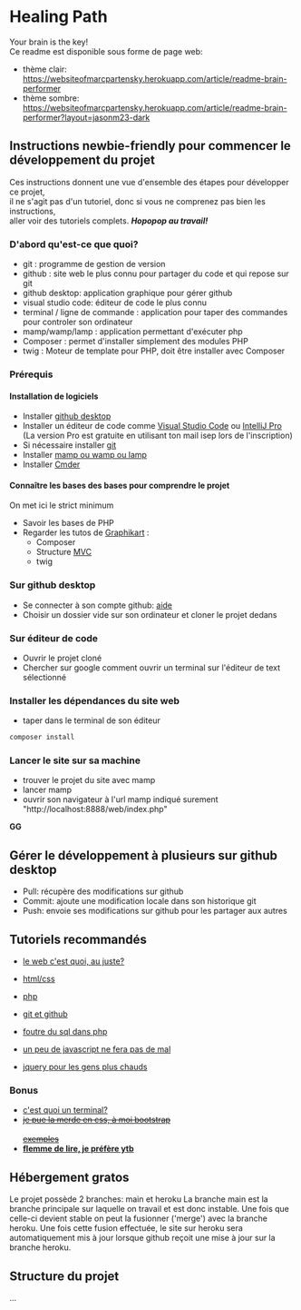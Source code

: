 # Healing Path  
Your brain is the key!  
Ce readme est disponible sous forme de page web:
* thème clair: https://websiteofmarcpartensky.herokuapp.com/article/readme-brain-performer
* thème sombre: https://websiteofmarcpartensky.herokuapp.com/article/readme-brain-performer?layout=jasonm23-dark
  
## Instructions newbie-friendly pour commencer le développement du projet  
Ces instructions donnent une vue d'ensemble des étapes pour développer ce projet,  
il ne s'agit pas d'un tutoriel, donc si vous ne comprenez pas bien les instructions,  
aller voir des tutoriels complets. **_Hopopop au travail!_**  
  
### D'abord qu'est-ce que quoi?  
  
 * git :  programme de gestion de version  
 * github : site web le plus connu pour partager du code et qui repose sur git  
 * github desktop: application graphique pour gérer github  
 * visual studio code: éditeur de code le plus connu  
 * terminal / ligne de commande : application pour taper des commandes pour controler son ordinateur   
 * mamp/wamp/lamp : application permettant d'exécuter php  
 * Composer : permet d'installer simplement des modules PHP  
 * twig : Moteur de template pour PHP, doit être installer avec Composer  
  
### Prérequis  
  #### Installation de logiciels
 * Installer [github desktop](https://desktop.github.com/)  
 * Installer un éditeur de code comme [Visual Studio Code](https://code.visualstudio.com/) ou [IntelliJ Pro](https://www.jetbrains.com/fr-fr/idea/download/) (La version Pro est gratuite en utilisant ton mail isep lors de l'inscription)
 * Si nécessaire installer [git](https://git-scm.com/download/)  
 * Installer [mamp ou wamp ou lamp](https://www.mamp.info/en/windows/)  
 * Installer [Cmder](https://cmder.net/) 
  #### Connaître les bases des bases pour comprendre le projet
  On met ici le strict minimum
  * Savoir les bases de PHP
 * Regarder les tutos de [Graphikart](https://www.youtube.com/c/grafikart/playlists) :
	 * Composer
	 * Structure [MVC](https://www.youtube.com/watch?v=a3NZtp3FJEE&feature=emb_logo)
	 * twig

	
  
### Sur github desktop  
* Se connecter à son compte github: [ aide ]( https://docs.github.com/en/free-pro-team@latest/desktop/installing-and-configuring-github-desktop/setting-up-github-desktop)  
* Choisir un dossier vide sur son ordinateur et cloner le projet dedans  
  
### Sur éditeur de code  
* Ouvrir le projet cloné  
* Chercher sur google comment ouvrir un terminal sur l'éditeur de text sélectionné  
  
### Installer les dépendances du site web  
* taper dans le terminal de son éditeur  
```bash  
composer install  
```  
  
### Lancer le site sur sa machine  
* trouver le projet du site avec mamp  
* lancer mamp  
* ouvrir son navigateur à l'url mamp indiqué surement "http://localhost:8888/web/index.php"  
  
**GG**  
  
## Gérer le développement à plusieurs sur github desktop  
* Pull: récupère des modifications sur github  
* Commit: ajoute une modification locale dans son historique git  
* Push: envoie ses modifications sur github pour les partager aux autres  
  
  
## Tutoriels recommandés  
* [le web c'est quoi, au juste?](https://openclassrooms.com/fr/courses/1946386-comprendre-le-web)  
* [html/css](https://openclassrooms.com/fr/courses/1603881-apprenez-a-creer-votre-site-web-avec-html5-et-css3)  
* [php](https://openclassrooms.com/fr/courses/918836-concevez-votre-site-web-avec-php-et-mysql)  
* [git et github](https://openclassrooms.com/fr/courses/5641721-utilisez-git-et-github-pour-vos-projets-de-developpement)  
  
* [foutre du sql dans php](https://openclassrooms.com/fr/courses/918836-concevez-votre-site-web-avec-php-et-mysql)  
* [un peu de javascript ne fera pas de mal](https://openclassrooms.com/fr/courses/1916641-dynamisez-vos-sites-web-avec-javascript/2725486-tp-un-formulaire-interactif)  
* [jquery pour les gens plus chauds](https://openclassrooms.com/fr/courses/1567926-un-site-web-dynamique-avec-jquery)  
  
### Bonus  
* [c'est quoi un terminal?](https://openclassrooms.com/fr/courses/4614926/next-page-to-do)  
* ~~[je pue la merde en css, à moi bootstrap](https://getbootstrap.com/)  
</br>[exemples](https://getbootstrap.com/docs/4.0/components/buttons/)~~  
* **[flemme de lire, je préfère ytb](https://www.youtube.com/user/grafikarttv)**  
  
## Hébergement gratos  
Le projet possède 2 branches: main et heroku
La branche main est la branche principale sur laquelle on travail et est donc instable. Une fois que celle-ci devient stable on peut la fusionner ('merge') avec la branche heroku.
Une fois cette fusion effectuée, le site sur heroku sera automatiquement mis à jour lorsque github reçoit une mise à jour sur la branche heroku.

## Structure du projet
...
